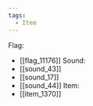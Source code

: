 ```yaml
---
tags:
  - Item
---
```

Flag:
- [[flag_11176]]
Sound:
- [[sound_43]]
- [[sound_17]]
- [[sound_44]]
Item:
- [[item_1370]]
